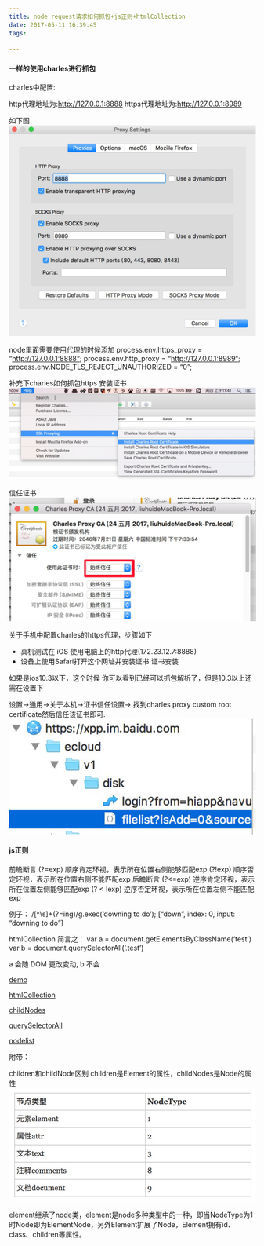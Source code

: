 ```yaml
---
title: node request请求如何抓包+js正则+htmlCollection
date: 2017-05-11 16:39:45
tags:

---
```


#### 一样的使用charles进行抓包
charles中配置:
<!--more-->
http代理地址为:http://127.0.0.1:8888
https代理地址为:http://127.0.0.1:8989

如下图
![img](/images/test/27.mdg6qrDWBh.png)

node里面需要使用代理的时候添加
process.env.https_proxy = “http://127.0.0.1:8888“;
process.env.http_proxy = “http://127.0.0.1:8989“;
process.env.NODE_TLS_REJECT_UNAUTHORIZED = “0”;

补充下charles如何抓包https
安装证书
![img](/images/test/27.mdvta3eTXD.png)

信任证书
![img](/images/test/27.mdkQfW8PwO.png)


关于手机中配置charles的https代理，步骤如下

- 真机测试在 iOS 使用电脑上的http代理(172.23.12.7:8888)
- 设备上使用Safari打开这个网址并安装证书 证书安装

如果是ios10.3以下，这个时候 你可以看到已经可以抓包解析了，但是10.3以上还需在设置下


设置->通用->关于本机->证书信任设置-> 找到charles proxy custom root certificate然后信任该证书即可.
![img](/images/test/27.mdCe15b7A0.png)


#### js正则
前瞻断言
(?=exp) 顺序肯定环视，表示所在位置右侧能够匹配exp
(?!exp) 顺序否定环视，表示所在位置右侧不能匹配exp
后瞻断言
(?<=exp) 逆序肯定环视，表示所在位置左侧能够匹配exp
(? < !exp) 逆序否定环视，表示所在位置左侧不能匹配exp

例子：
/[^\s]+(?=ing)/g.exec(‘downing to do’);
[“down”, index: 0, input: “downing to do”]

htmlCollection
简言之：
var a = document.getElementsByClassName(‘test’)
var b = document.querySelectorAll(‘.test’)

a 会随 DOM 更改变动, b 不会

[demo](https://jsfiddle.net/liuhuiashazj/2qc712zq/)

[htmlCollection](https://developer.mozilla.org/en-US/docs/Web/API/HTMLCollection)

[childNodes](https://developer.mozilla.org/en-US/docs/Web/API/Node/childNodes)

[querySelectorAll](https://developer.mozilla.org/en-US/docs/Web/API/Document/querySelectorAll)

[nodelist](https://developer.mozilla.org/en-US/docs/Web/API/NodeList)

附带：

children和childNode区别
children是Element的属性，childNodes是Node的属性
![img](/images/test/27.mdwp8Kk3Se.png)

element继承了node类，element是node多种类型中的一种，即当NodeType为1时Node即为ElementNode，另外Element扩展了Node，Element拥有id、class、children等属性。